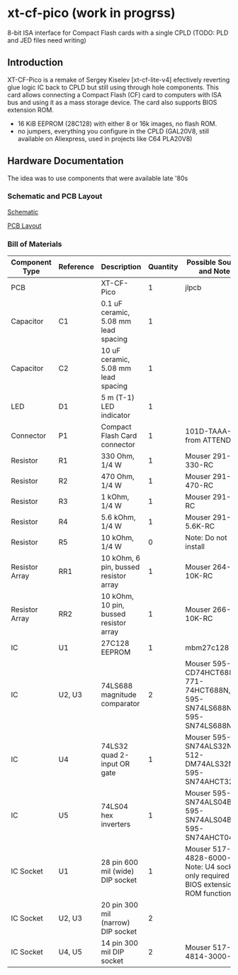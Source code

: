 # xt-cf-pico   (work in progrss)
8-bit ISA interface for Compact Flash cards with a single CPLD  (TODO: PLD and JED files need writing)

## Introduction

XT-CF-Pico is a remake of Sergey Kiselev  [xt-cf-lite-v4]  efectively reverting glue logic IC back to CPLD but still using through hole components. This card allows connecting a Compact Flash (CF) card to computers with ISA bus and using it as a mass storage device. The card also supports BIOS extension ROM.

* 16 KiB EEPROM (28C128) with either 8 or 16k images, no flash ROM.
* no jumpers, everything you configure in the CPLD (GAL20V8, still available on Aliexpress, used in projects like C64 PLA20V8)

## Hardware Documentation
The idea was to use components that were available late '80s

### Schematic and PCB Layout

[Schematic](KiCad/XT-CF-Pico-Schematic.pdf)

[PCB Layout](KiCad/XT-CF-Pico-Board.pdf)


### Bill of Materials

Component Type | Reference | Description                             | Quantity | Possible Sources and Notes
-------------- | --------- | --------------------------------------- | -------- | --------------------------
PCB            |           | XT-CF-Pico 	                     | 1        | jlpcb
Capacitor      | C1        | 0.1 uF ceramic, 5.08 mm lead spacing    | 1        | 
Capacitor      | C2 	   | 10 uF ceramic, 5.08 mm lead spacing     | 1        | 
LED            | D1        | 5 m (T-1) LED indicator                 | 1        | 
Connector      | P1        | Compact Flash Card connector            | 1        | 101D-TAAA-R01 from ATTEND 
Resistor       | R1        | 330 Ohm, 1/4 W                          | 1        | Mouser 291-330-RC
Resistor       | R2        | 470 Ohm, 1/4 W                          | 1        | Mouser 291-470-RC
Resistor       | R3        | 1 kOhm, 1/4 W                           | 1        | Mouser 291-1K-RC
Resistor       | R4        | 5.6 kOhm, 1/4 W                         | 1        | Mouser 291-5.6K-RC
Resistor       | R5        | 10 kOhm, 1/4 W                          | 0        | Note: Do not install
Resistor Array | RR1       | 10 kOhm, 6 pin, bussed resistor array   | 1        | Mouser 264-10K-RC
Resistor Array | RR2       | 10 kOhm, 10 pin, bussed resistor array  | 1        | Mouser 266-10K-RC
IC             | U1        | 27C128 EEPROM                           | 1        | mbm27c128
IC             | U2, U3    | 74LS688 magnitude comparator            | 2        | Mouser 595-CD74HCT688E, 771-74HCT688N, 595-SN74LS688N, 595-SN74LS688NE4
IC             | U4        | 74LS32 quad 2-input OR gate             | 1        | Mouser 595-SN74ALS32N, 512-DM74ALS32N, 595-SN74AHCT32N
IC             | U5        | 74LS04 hex inverters                    | 1        | Mouser 595-SN74ALS04BNE4, 595-SN74ALS04BN, 595-SN74AHCT04NE4
IC Socket      | U1        | 28 pin 600 mil (wide) DIP socket        | 1        | Mouser 517-4828-6000-CP. Note: U4 socket is only required for BIOS extension ROM function
IC Socket      | U2, U3    | 20 pin 300 mil (narrow) DIP socket      | 2        | 
IC Socket      | U4, U5    | 14 pin 300 mil DIP socket               | 2        | Mouser 517-4814-3000-CP
